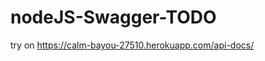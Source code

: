 # nodeJS-Swagger-TODO
 try on <a href="https://calm-bayou-27510.herokuapp.com/api-docs/">https://calm-bayou-27510.herokuapp.com/api-docs/</a>